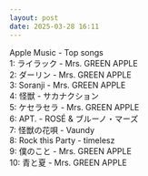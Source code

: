 ```yaml
---
layout: post
date: 2025-03-28 16:11
---
```


Apple Music - Top songs<br />
1: ライラック - Mrs. GREEN APPLE<br />
2: ダーリン - Mrs. GREEN APPLE<br />
3: Soranji - Mrs. GREEN APPLE<br />
4: 怪獣 - サカナクション<br />
5: ケセラセラ - Mrs. GREEN APPLE<br />
6: APT. - ROSÉ & ブルーノ・マーズ<br />
7: 怪獣の花唄 - Vaundy<br />
8: Rock this Party - timelesz<br />
9: 僕のこと - Mrs. GREEN APPLE<br />
10: 青と夏 - Mrs. GREEN APPLE<br />
